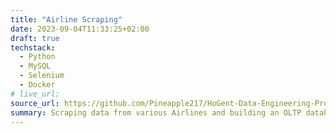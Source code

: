 ```yaml
---
title: "Airline Scraping"
date: 2023-09-04T11:33:25+02:00
draft: true
techstack:
  - Python
  - MySQL
  - Selenium
  - Docker
# live_url:
source_url: https://github.com/Pineapple217/HoGent-Data-Engineering-Project-2223
summary: Scraping data from various Airlines and building an OLTP database and a data warehouse with the obtained data.
---
```

